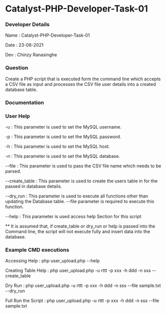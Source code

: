 # Catalyst-PHP-Developer-Task-01
### Developer Details
Name : Catalyst-PHP-Developer-Task-01

Date : 23-06-2021

Dev : Chinzy Ranasinghe

### Question
Create a PHP script that is executed form the command line which accepts a CSV file as input and processes the CSV file user details into a created database table.

### Documentation

### User Help

-u : This parameter is used to set the MySQL username.

-p : This parameter is used to set the MySQL password.

-h : This parameter is used to set the MySQL host.

-n : This parameter is used to set the MySQL database.

--file : This parameter is used to pass the CSV file name which needs to be parsed.

--create_table : This parameter is used to create the users table in for the passed in database details.

--dry_run : This parameter is used to execute all functions other than updating the Database table. --file parameter is required to execute this function.

--help : This parameter is used access help Section for this script

** It is assumed that, if create_table or dry_run or help is passed into the Command line, the script will not execute fully and insert data into the database.


### Example CMD executions

Accessing Help : php user_upload.php --help

Creating Table Help : php user_upload.php -u rttt -p xxx -h ddd -n sss --create_table

Dry Run : php user_upload.php -u rttt -p xxx -h ddd -n sss --file sample.txt --dry_run

Full Run the Script : php user_upload.php -u rttt -p xxx -h ddd -n sss --file sample.txt
